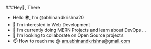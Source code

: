 ###Hey👋, There
-  Hello 🌍, I’m @abhinandkrishna20
- 👀 I’m interested in Web Development 
- 🌱 I’m currently doing MERN Projects and learn about DevOps ...
- 💞️ I’m looking to collaborate on Open Source projects 
- 📫 How to reach me @ am.abhinandkrishna@gmail.com

<!---
abhinandkrishna20/abhinandkrishna20 is a ✨ special ✨ repository because its `README.md` (this file) appears on your GitHub profile.
You can click the Preview link to take a look at your changes.
--->
